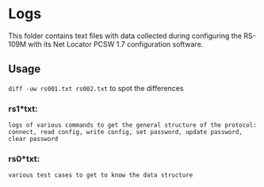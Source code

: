 # Logs

This folder contains text files with data collected during configuring the RS-109M with its Net Locator PCSW 1.7 configuration software.

## Usage

`diff -uw rs001.txt rs002.txt` to spot the differences

###  rs1*txt:
    logs of various commands to get the general structure of the protocol: connect, read config, write config, set password, update password, clear password

###  rs0*txt:
    various test cases to get to know the data structure

